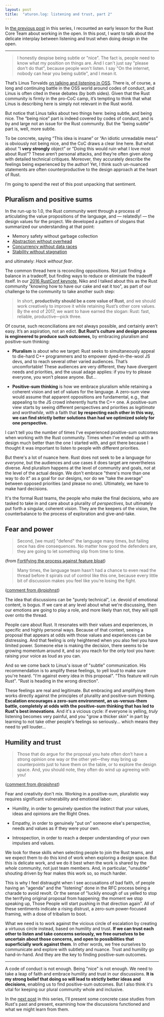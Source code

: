 ```yaml
---
layout: post
title:  "aturon.log: listening and trust, part 2"
---
```


In [the previous post](http://aturon.github.io/2018/05/25/listening-part-1/) in
this series, I recounted an early lesson for the Rust Core Team about working in
the open. In this post, I want to talk about the delicate interplay between
listening and trust when doing design in the open.

----------

> I honestly despise being subtle or "nice". The fact is, people need to know
> what my position on things are. And I can't just say "please don't do that",
> because people won't listen. I say "On the internet, nobody can hear you being
> subtle", and I mean it.

That’s Linus
Torvalds
[on talking and listening in OSS](https://marc.info/?l=linux-kernel&m=137391223711946&w=2).
There is, of course, a long and continuing battle in the OSS world around codes
of conduct, and Linus is often cited in these debates (by both sides). Given
that the Rust community is firmly in the pro-CoC camp, it’s tempting to think
that what Linus is describing here is simply not relevant in the Rust world.

But notice that Linus talks about two things here: being subtle, and being
nice. The “being nice” part is indeed covered by codes of conduct, and is by and
large not an issue for the Rust community. But the “being subtle” part is, well,
more subtle.

To be concrete, saying “This idea is insane” or “An idiotic unreadable mess” is
obviously not being nice, and the CoC draws a clear line here. But what about “I
**very strongly** object” or “Doing this would ruin what I love most about
Rust”? These aren’t personal attacks, and they’re often given along with
detailed technical critiques. Moreover, they accurately describe the feelings
being experienced by the author! Yet, I think such un-nuanced statements are
often counterproductive to the design approach at the heart of Rust.

I’m going to spend the rest of this post unpacking that sentiment.

## Pluralism and positive sums

In the run-up to 1.0, the Rust community went through a process of articulating
the value propositions of the language, and — relatedly! — the design values for
the project. We developed a pattern of slogans that summarized our understanding
at that point:

- Memory safety without garbage collection
- [Abstraction without overhead](https://blog.rust-lang.org/2015/05/11/traits.html)
- [Concurrency without data races](http://blog.rust-lang.org/2015/04/10/Fearless-Concurrency.html)
- [Stability without stagnation](https://blog.rust-lang.org/2014/10/30/Stability.html)

and ultimately: *Hack without fear*.

The common thread here is reconciling oppositions. Not just finding a balance in
a tradeoff, but finding ways to reduce or eliminate the tradeoff itself. In
our [2016 RustConf keynote](https://www.youtube.com/watch?v=pTQxHIzGqFI), Niko
and I talked about this as the Rust community "knowing how to have our cake and
eat it too", as part of our challenge to the community to take another such
step:

> In short, **productivity should be a core value of Rust**, and we should work
> creatively to improve it while retaining Rust’s other core values. By the end
> of 2017, we want to have earned the slogan: Rust: fast, reliable,
> productive—pick three.

Of course, such reconciliations are not always possible, and certainly aren’t
easy. It’s an aspiration, not an edict. **But Rust’s culture and design process
is engineered to produce such outcomes**, by embracing pluralism and
positive-sum thinking:

- **Pluralism** is about who we target: Rust seeks to simultaneously appeal to
  die-hard C++ programmers and to empower dyed-in-the-wool JS devs, and to reach
  several other varied audiences. That’s uncomfortable! These audiences are very
  different, they have divergent needs and priorities, and the usual adage
  applies: if you try to please everyone, you won’t please anyone. But...

- **Positive-sum thinking** is how we embrace pluralism while retaining a
  coherent vision and set of values for the language. A zero-sum view would
  assume that apparent oppositions are fundamental, e.g., that appealing to the
  JS crowd inherently hurts the C++ one. A positive-sum view starts by seeing
  different perspectives and priorities as *legitimate* and *worthwhile*, with a
  faith that **by respecting each other in this way, we can find strictly better
  solutions than had we optimized solely for one perspective.**

I can’t tell you the number of times I’ve experienced positive-sum outcomes when
working with the Rust community. Times when I’ve ended up with a design much
better than the one I started with, and got there because I thought it was
important to listen to people with different priorities.

But there's a lot of nuance here. Rust does not seek to be a language for
*everyone*, but the audiences and use cases it does target are nevertheless
diverse. And pluralism happens at the level of community and goals, *not* at the
level of the actual design. We don't embrace "there's more than one way to do
it" as a goal for our designs, nor do we "take the average" between opposed
priorities (and please no one). Ultimately, we have to make hard decisions.

It's the formal Rust teams, the people who make the final decisions, who are
tasked to take in and care about a plurality of *perspectives*, but ultimately put
forth a singular, coherent *vision*. They are the keepers of the vision, the
counterbalance to the process of exploration and give-and-take.

## Fear and power

> Second, [we must] "defend" the language many times, but failing once has
> dire consequences. No matter how good the defenders are, they are going to let
> something slip from time to time.

(from [Fortifying the process against feature bloat](https://internals.rust-lang.org/t/fortifying-the-process-against-feature-bloat/7608))

> Many times, the language team hasn’t had a chance to even read the thread
> before it spirals out of control like this one, because every little bit of
> discussion makes you feel like you’re losing the fight.

([comment from @rpjohnst](https://internals.rust-lang.org/t/pre-rfc-flexible-try-fn/7564/112))

The idea that discussions can be "purely technical", i.e. devoid of emotional
content, is bogus. If we care at any level about what we're discussing, then our
emotions are going to play a role, and more likely than not, they will spill
over onto the thread.

People care about Rust. It resonates with their values and experiences, in
specific and highly personal ways. Because of that context, seeing a proposal
that appears at odds with those values and experiences can be distressing. And
that feeling is only heightened when you also feel you have limited power.
Someone else is making the decision, there seems to be growing momentum around
it, and so you reach for the only tool you have: raising your voice as loud as
you can.

And so we come back to Linus's issue of "subtle" communication. His
recommendation is to amplify these feelings, to yell loud to make sure you're
heard. "I'm against every idea in this proposal". "This feature will ruin
Rust". "Rust is heading in the wrong direction".

These feelings are real and legitimate. But embracing and amplifying them works
directly against the principles of plurality and positive-sum
thinking. **Escalation encourages a zero-sum environment, an us-versus-them
battle, completely at odds with the positive-sum thinking that has led to Rust's
best innovations**. And it's a vicious cycle: if everyone is yelling, *truly*
listening becomes very painful, and you "grow a thicker skin" in part by
learning to not take other people's feelings so seriously... which means they
need to yell louder...

## Humility and trust

> Those that do argue for the proposal you hate often don’t have a strong
> opinion one way or the other yet—they may bring up counterpoints just to have
> them on the table, or to explore the design space. And, you should note, they
> often do wind up agreeing with you!

([comment from @rpjohnst](https://internals.rust-lang.org/t/pre-rfc-flexible-try-fn/7564/112))

Fear and creativity don't mix. Working in a positive-sum, pluralistic way
requires significant vulnerability and emotional labor:

- Humility, in order to genuinely question the instinct that your values, ideas
  and opinions are the Right Ones.

- Empathy, in order to genuinely "put on" someone else's perspective, needs and
  values as if they were your own.

- Introspection, in order to reach a deeper understanding of your own impulses and values.

We look for these skills when selecting people to join the Rust teams, and we
expect them to do this kind of work when exploring a design space. But this is
delicate work, and we do it best when the work is shared by the *whole*
community, not just team members. And, in particular, "unsubtle" shouting driven
by fear makes this work so, so much harder.

This is why I feel distraught when I see accusations of bad faith, of people
having an "agenda" and the "listening" done in the RFC process being a charade
to avoid revolt. Or the sense of "luckily enough of us yelled to stop the
terrifying original proposal from happening; the moment we stop speaking up,
Those People will start pushing in that direction again". All of these
sentiments indicate a rising distrust, a zero-sum power-focused framing, with
a dose of tribalism to boot.

What we need is to work against the vicious circle of escalation by creating a
virtuous circle instead, based on humility and trust. **If we can trust each
other to listen and take concerns seriously, we free ourselves to be uncertain
about those concerns, and open to possibilities that superficially work against
them**. In other words, we free ourselves to communicate and explore with
subtlety and nuance. Trust and humility go hand-in-hand. And they are the key to
finding positive-sum outcomes.

---

A code of conduct is not enough. Being "nice" is not enough. We need to take a
leap of faith and embrace humility and trust in our discussions. **It is my
strong belief that doing so will lead to strictly better ideas and decisions**,
enabling us to find positive-sum outcomes. But I also think it's vital for
keeping our plural community whole and inclusive.

In the [next post](http://aturon.github.io/2018/06/18/listening-part-3/) in 
this series, I'll present some concrete case studies from Rust's past and present,
examining how the discussions functioned and what we might learn from them.
